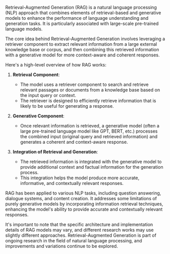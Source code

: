 Retrieval-Augmented Generation (RAG) is a natural language processing (NLP) approach that combines elements of retrieval-based and generative models to enhance the performance of language understanding and generation tasks. It is particularly associated with large-scale pre-trained language models.

The core idea behind Retrieval-Augmented Generation involves leveraging a retriever component to extract relevant information from a large external knowledge base or corpus, and then combining this retrieved information with a generative model for more context-aware and coherent responses.

Here's a high-level overview of how RAG works:

1. **Retrieval Component**:
   - The model uses a retriever component to search and retrieve relevant passages or documents from a knowledge base based on the input query or context.
   - The retriever is designed to efficiently retrieve information that is likely to be useful for generating a response.

2. **Generative Component**:
   - Once relevant information is retrieved, a generative model (often a large pre-trained language model like GPT, BERT, etc.) processes the combined input (original query and retrieved information) and generates a coherent and context-aware response.

3. **Integration of Retrieval and Generation**:
   - The retrieved information is integrated with the generative model to provide additional context and factual information for the generation process.
   - This integration helps the model produce more accurate, informative, and contextually relevant responses.

RAG has been applied to various NLP tasks, including question answering, dialogue systems, and content creation. It addresses some limitations of purely generative models by incorporating information retrieval techniques, enhancing the model's ability to provide accurate and contextually relevant responses.

It's important to note that the specific architecture and implementation details of RAG models may vary, and different research works may use slightly different approaches. Retrieval-Augmented Generation is part of ongoing research in the field of natural language processing, and improvements and variations continue to be explored.
